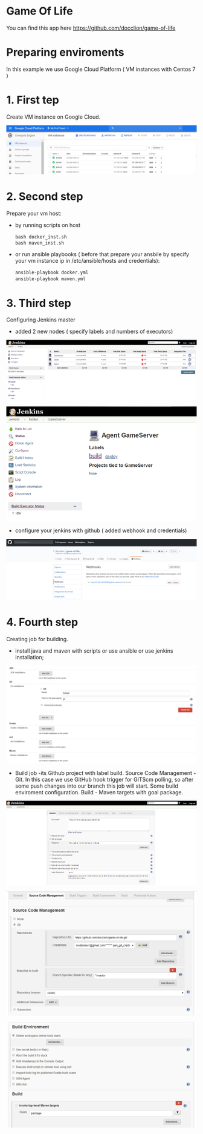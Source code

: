# Game Of Life

 You can find this app here https://github.com/docclion/game-of-life

# Preparing enviroments

 In this example we use Google Cloud Platform ( VM instances with Centos 7 )

# 1. First tep 

 Create VM instance on Google Cloud.
 
 ![1](images/1.png) 

# 2. Second step

 Prepare your vm host:
  - by running scripts on host 
    ```bassh
    bash docker_inst.sh 
    bash maven_inst.sh
    ```
 
 - or run ansible playbooks ( before that prepare your ansbile by specify your vm instance ip in /etc/ansible/hosts and credentials): 
   ```bash
   ansible-playbook docker.yml 
   ansible-playbook maven.yml
   ```
   
 # 3. Third step
 
  Configuring Jenkins master
   - added 2 new nodes ( specify labels and numbers of executors)
    
   ![2](images/2.png)
   
   ![3](images/3.png)
   
   - configure your jenkins with github ( added webhook and credentials)
    
   ![4](images/4.png)

# 4. Fourth step

 Creating job for building.
  - install java and maven with scripts or use ansible or use jenkins installation;
  
  ![5](images/5.png)
  
  - Build job -its Github project with label build. Source Code Management - Git. In this case we use GitHub hook trigger for GITScm polling, so after some push changes into our branch this job will start. Some build enviroment configuration. Build - Maven targets with goal package.
  
   ![6](images/6.png)
   
   ![7](images/7.png)
   
   ![8](images/8.png)
  
